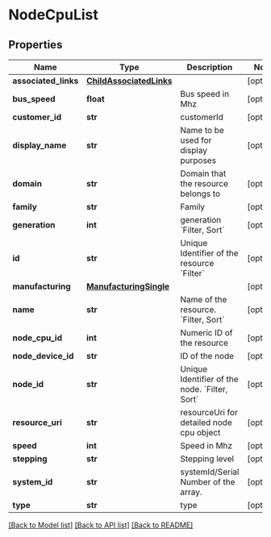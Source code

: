 # NodeCpuList

## Properties
Name | Type | Description | Notes
------------ | ------------- | ------------- | -------------
**associated_links** | [**ChildAssociatedLinks**](ChildAssociatedLinks.md) |  | [optional] 
**bus_speed** | **float** | Bus speed in Mhz | [optional] 
**customer_id** | **str** | customerId | [optional] 
**display_name** | **str** | Name to be used for display purposes | [optional] 
**domain** | **str** | Domain that the resource belongs to | [optional] 
**family** | **str** | Family | [optional] 
**generation** | **int** | generation &#x60;Filter, Sort&#x60; | [optional] 
**id** | **str** | Unique Identifier of the resource &#x60;Filter&#x60; | [optional] 
**manufacturing** | [**ManufacturingSingle**](ManufacturingSingle.md) |  | [optional] 
**name** | **str** | Name of the resource. &#x60;Filter, Sort&#x60; | [optional] 
**node_cpu_id** | **int** | Numeric ID of the resource | [optional] 
**node_device_id** | **str** | ID of the node | [optional] 
**node_id** | **str** | Unique Identifier of the node. &#x60;Filter, Sort&#x60; | [optional] 
**resource_uri** | **str** | resourceUri for detailed node cpu object | [optional] 
**speed** | **int** | Speed in Mhz | [optional] 
**stepping** | **str** | Stepping level | [optional] 
**system_id** | **str** | systemId/Serial Number  of the array. | [optional] 
**type** | **str** | type | [optional] 

[[Back to Model list]](../README.md#documentation-for-models) [[Back to API list]](../README.md#documentation-for-api-endpoints) [[Back to README]](../README.md)



